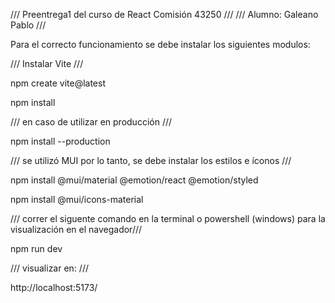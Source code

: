/// Preentrega1 del curso de React Comisión 43250 ///
/// Alumno: Galeano Pablo ///

Para el correcto funcionamiento se debe instalar los siguientes modulos:

/// Instalar Vite ///

npm create vite@latest

npm install

/// en caso de utilizar en producción ///

npm install --production

/// se utilizó MUI por lo tanto, se debe instalar los estilos e íconos ///

npm install @mui/material @emotion/react @emotion/styled

npm install @mui/icons-material

/// correr el siguente comando en la terminal o powershell (windows) para la visualización en el navegador///

npm run dev

/// visualizar en: ///

http://localhost:5173/